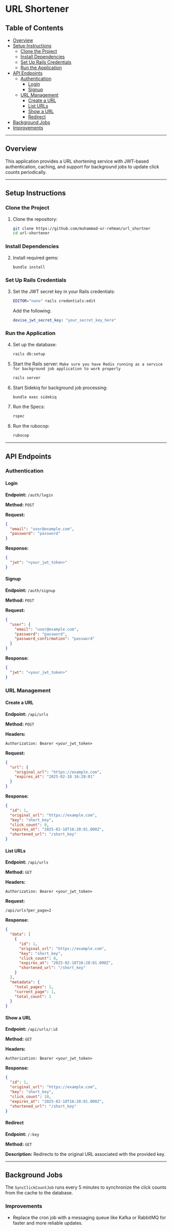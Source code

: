 # URL Shortener

## Table of Contents

- [Overview](#overview)
- [Setup Instructions](#setup-instructions)
  - [Clone the Project](#clone-the-project)
  - [Install Dependencies](#install-dependencies)
  - [Set Up Rails Credentials](#set-up-rails-credentials)
  - [Run the Application](#run-the-application)
- [API Endpoints](#api-endpoints)
  - [Authentication](#authentication)
    - [Login](#login)
    - [Signup](#signup)
  - [URL Management](#url-management)
    - [Create a URL](#create-a-url)
    - [List URLs](#list-urls)
    - [Show a URL](#show-a-url)
    - [Redirect](#redirect)
- [Background Jobs](#background-jobs)
- [Improvements](#improvements)

---

## Overview
This application provides a URL shortening service with JWT-based authentication, caching, and support for background jobs to update click counts periodically.

---

## Setup Instructions

### Clone the Project
1. Clone the repository:
   ```bash
   git clone https://github.com/muhammad-ur-rehman/url_shortner
   cd url-shortener
   ```

### Install Dependencies
2. Install required gems:
   ```bash
   bundle install
   ```

### Set Up Rails Credentials
3. Set the JWT secret key in your Rails credentials:
   ```bash
   EDITOR="nano" rails credentials:edit
   ```
   Add the following:
   ```yaml
   devise_jwt_secret_key: "your_secret_key_here"
   ```

### Run the Application
4. Set up the database:
   ```bash
   rails db:setup
   ```

5. Start the Rails server:
      `Make sure you have Redis running as a service for background job application to work properly`
   ```bash
   rails server
   ```

7. Start Sidekiq for background job processing:
   ```bash
   bundle exec sidekiq
   ```

8. Run the Specs:
   ```bash
   rspec
   ```

9. Run the rubocop:
   ```bash
   rubocop
   ```
---

## API Endpoints

### Authentication

#### Login
**Endpoint:** `/auth/login`

**Method:** `POST`

**Request:**
```json
{
  "email": "user@example.com",
  "password": "password"
}
```

**Response:**
```json
{
  "jwt": "<your_jwt_token>"
}
```

#### Signup
**Endpoint:** `/auth/signup`

**Method:** `POST`

**Request:**
```json
{
  "user": {
    "email": "user@example.com",
    "password": "password",
    "password_confirmation": "password"
  }
}
```

**Response:**
```json
{
  "jwt": "<your_jwt_token>"
}
```

### URL Management

#### Create a URL
**Endpoint:** `/api/urls`

**Method:** `POST`

**Headers:**
```text
Authorization: Bearer <your_jwt_token>
```

**Request:**
```json
{
  "url": {
    "original_url": "https://example.com",
    "expires_at": "2025-02-18 16:28:01"
  }
}
```

**Response:**
```json
{
  "id": 1,
  "original_url": "https://example.com",
  "key": "short_key",
  "click_count": 0,
  "expires_at": "2025-02-18T16:28:01.000Z",
  "shortened_url": "/short_key"
}
```

#### List URLs
**Endpoint:** `/api/urls`

**Method:** `GET`

**Headers:**
```text
Authorization: Bearer <your_jwt_token>
```

**Request:**
```text
/api/urls?per_page=2
```

**Response:**
```json
{
  "data": [
    {
      "id": 1,
      "original_url": "https://example.com",
      "key": "short_key",
      "click_count": 0,
      "expires_at": "2025-02-18T16:28:01.000Z",
      "shortened_url": "/short_key"
    }
  ],
  "metadata": {
    "total_pages": 1,
    "current_page": 1,
    "total_count": 1
  }
}
```

#### Show a URL
**Endpoint:** `/api/urls/:id`

**Method:** `GET`

**Headers:**
```text
Authorization: Bearer <your_jwt_token>
```

**Response:**
```json
{
  "id": 1,
  "original_url": "https://example.com",
  "key": "short_key",
  "click_count": 10,
  "expires_at": "2025-02-18T16:28:01.000Z",
  "shortened_url": "/short_key"
}
```

#### Redirect
**Endpoint:** `/:key`

**Method:** `GET`

**Description:** Redirects to the original URL associated with the provided key.

---

## Background Jobs

The `SyncClickCountJob` runs every 5 minutes to synchronize the click counts from the cache to the database.

### Improvements
- Replace the cron job with a messaging queue like Kafka or RabbitMQ for faster and more reliable updates.

